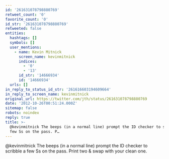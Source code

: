 ```yaml
---
id: '261631078798880769'
retweet_count: '0'
favorite_count: '0'
id_str: '261631078798880769'
retweeted: false
entities:
  hashtags: []
  symbols: []
  user_mentions:
    - name: Kevin Mitnick
      screen_name: kevinmitnick
      indices:
        - '0'
        - '13'
      id_str: '14666934'
      id: '14666934'
  urls: []
in_reply_to_status_id_str: '261616603194609664'
in_reply_to_screen_name: kevinmitnick
original_url: https://twitter.com/jth/status/261631078798880769
date: '2012-10-26T00:51:24.000Z'
sitemap: false
robots: noindex
reply: true
title: >-
  @kevinmitnick The beeps (in a normal line) prompt the ID checker to scribble a
  few Ss on the pass. P…
---
```


@kevinmitnick The beeps (in a normal line) prompt the ID checker to scribble a few Ss on the pass. Print two &amp; swap with your clean one.